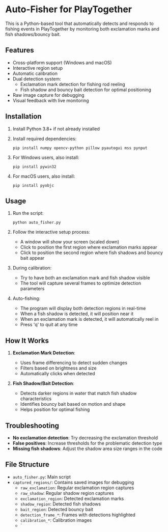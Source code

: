 # Auto-Fisher for PlayTogether

This is a Python-based tool that automatically detects and responds to fishing events in PlayTogether by monitoring both exclamation marks and fish shadows/bouncy bait.

## Features

- Cross-platform support (Windows and macOS)
- Interactive region setup
- Automatic calibration
- Dual detection system:
  - Exclamation mark detection for fishing rod reeling
  - Fish shadow and bouncy bait detection for optimal positioning
- Raw image capture for debugging
- Visual feedback with live monitoring

## Installation

1. Install Python 3.8+ if not already installed
2. Install required dependencies:
   ```
   pip install numpy opencv-python pillow pyautogui mss pynput
   ```
   
3. For Windows users, also install:
   ```
   pip install pywin32
   ```
   
4. For macOS users, also install:
   ```
   pip install pyobjc
   ```

## Usage

1. Run the script:
   ```
   python auto_fisher.py
   ```

2. Follow the interactive setup process:
   - A window will show your screen (scaled down)
   - Click to position the first region where exclamation marks appear
   - Click to position the second region where fish shadows and bouncy bait appear

3. During calibration:
   - Try to have both an exclamation mark and fish shadow visible
   - The tool will capture several frames to optimize detection parameters

4. Auto-fishing:
   - The program will display both detection regions in real-time
   - When a fish shadow is detected, it will position near it
   - When an exclamation mark is detected, it will automatically reel in
   - Press 'q' to quit at any time

## How It Works

1. **Exclamation Mark Detection**:
   - Uses frame differencing to detect sudden changes
   - Filters based on brightness and size
   - Automatically clicks when detected

2. **Fish Shadow/Bait Detection**:
   - Detects darker regions in water that match fish shadow characteristics
   - Identifies bouncy bait based on motion and shape
   - Helps position for optimal fishing

## Troubleshooting

- **No exclamation detection**: Try decreasing the exclamation threshold
- **False positives**: Increase thresholds for the problematic detection type
- **Missing fish shadows**: Adjust the shadow area size ranges in the code

## File Structure

- `auto_fisher.py`: Main script
- `captured_regions/`: Contains saved images for debugging
  - `raw_exclamation`: Regular exclamation region captures
  - `raw_shadow`: Regular shadow region captures
  - `exclamation_region`: Detected exclamation marks
  - `shadow_region`: Detected fish shadows
  - `bait_region`: Detected bouncy bait
  - `detection_frame_*`: Frames with detections highlighted
  - `calibration_*`: Calibration images
  - `